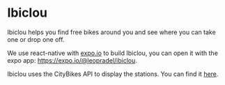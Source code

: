 # Ibiclou

Ibiclou helps you find free bikes around you and see where you can take one or drop one off.

We use react-native with [expo.io](https://expo.io) to build Ibiclou, you can open it with the expo app: https://expo.io/@leopradel/ibiclou.

Ibiclou uses the CityBikes API to display the stations. You can find it [here](https://api.citybik.es/).
